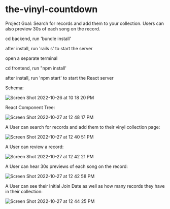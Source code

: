 # the-vinyl-countdown

Project Goal: Search for records and add them to your collection. Users can also preview 30s of each song on the record.

cd backend, run 'bundle install'

after install, run 'rails s' to start the server

open a separate terminal

cd frontend, run "npm install'

after install, run 'npm start' to start the React server

Schema:

![Screen Shot 2022-10-26 at 10 18 20 PM](https://user-images.githubusercontent.com/107948622/198342136-df80eead-8354-489b-b9df-8535c8320cab.png)

React Component Tree:

![Screen Shot 2022-10-27 at 12 48 17 PM](https://user-images.githubusercontent.com/107948622/198350866-19edbcf0-04f2-47a3-bad9-bfe2da019019.png)


A User can search for records and add them to their vinyl collection page:

![Screen Shot 2022-10-27 at 12 40 51 PM](https://user-images.githubusercontent.com/107948622/198349436-d15fc89d-85c4-4c14-9068-7fcb5b6a8299.png)

A User can review a record:

![Screen Shot 2022-10-27 at 12 42 21 PM](https://user-images.githubusercontent.com/107948622/198349798-420bcce5-2137-4195-9082-9bbc94b7b682.png)

A User can hear 30s previews of each song on the record:

![Screen Shot 2022-10-27 at 12 42 58 PM](https://user-images.githubusercontent.com/107948622/198349866-630996c2-a8d5-4a95-8da2-176f0473fbba.png)

A User can see their Initial Join Date as well as how many records they have in their collection:

![Screen Shot 2022-10-27 at 12 44 25 PM](https://user-images.githubusercontent.com/107948622/198350063-038e57a5-83fd-419c-9200-eb88cb0af35b.png)









